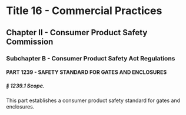 
# Title 16 - Commercial Practices
## Chapter II - Consumer Product Safety Commission
### Subchapter B - Consumer Product Safety Act Regulations
#### PART 1239 - SAFETY STANDARD FOR GATES AND ENCLOSURES
##### § 1239.1 Scope.

This part establishes a consumer product safety standard for gates and enclosures.

